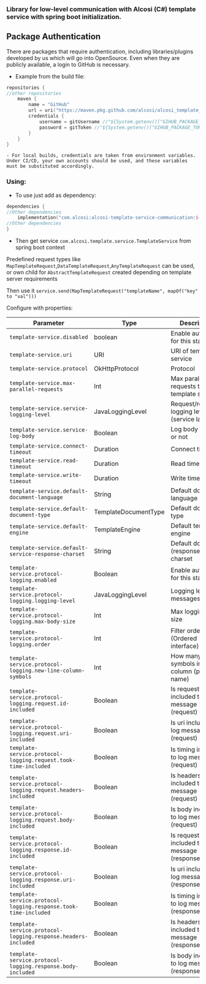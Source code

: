 ### Library for low-level communication with Alcosi (C#) template service with spring boot initialization.

## Package Authentication
There are packages that require authentication, including libraries/plugins developed by us which will go into OpenSource. Even when they are publicly available, a login to GitHub is necessary.
- Example from the build file:

````kotlin
repositories {
//other repositories
    maven {
        name = "GitHub"
        url = uri("https://maven.pkg.github.com/alcosi/alcosi_template_service_communication")
        credentials {
            username = gitUsername //"${System.getenv()["GIHUB_PACKAGE_USERNAME"]}"
            password = gitToken //"${System.getenv()["GIHUB_PACKAGE_TOKEN"]}"
        }
    }
}
````
    - For local builds, credentials are taken from environment variables. Under CI/CD, your own accounts should be used, and these variables must be substituted accordingly.



### Using:

- To use just add as dependency:

````kotlin
dependencies {
//Other dependencies
    implementation("com.alcosi:alcosi-template-service-communication:${version}")
//Other dependencies
}

````




- Then get service `com.alcosi.template.service.TemplateService` from spring boot context

Predefined request types like `MapTemplateRequest`,`DataTemplateRequest`,`AnyTemplateRequest` can be used, or own child
for `AbstractTemplateRequest` created depending on template server requirements

Then use it
`service.send(MapTemplateRequest("templateName", mapOf("key" to "val")))`

Configure with properties:

| Parameter                                                       | Type                 | Description                                      |
|-----------------------------------------------------------------|----------------------|--------------------------------------------------|
| `template-service.disabled`                                     | boolean              | Enable autoconfig for this starter               |
| `template-service.uri`                                          | URI                  | URI of template service                          |
| `template-service.protocol`                                     | OkHttpProtocol       | Protocol                                         |
| `template-service.max-parallel-requests`                        | Int                  | Max parallel requests to template server         |
| `template-service.service-logging-level`                        | JavaLoggingLevel     | Request/response logging level (service layer)   |
| `template-service.service-log-body`                             | Boolean              | Log body content or not                          |
| `template-service.connect-timeout`                              | Duration             | Connect timeout                                  |
| `template-service.read-timeout`                                 | Duration             | Read timeout                                     |
| `template-service.write-timeout`                                | Duration             | Write timeout                                    |
| `template-service.default-document-language`                    | String               | Default document language                        |
| `template-service.default-document-type`                        | TemplateDocumentType | Default document type                            |
| `template-service.default-engine`                               | TemplateEngine       | Default template engine                          |
| `template-service.default-service-response-charset`             | String               | Default document (response) charset              |
| `template-service.protocol-logging.enabled`                     | Boolean              | Enable autoconfig for this starter               |
| `template-service.protocol-logging.logging-level`               | JavaLoggingLevel     | Logging level of messages                        |
| `template-service.protocol-logging.max-body-size`               | Int                  | Max logging body size                            |
| `template-service.protocol-logging.order`                       | Int                  | Filter order (Ordered interface)                 |
| `template-service.protocol-logging.new-line-column-symbols`     | Int                  | How many symbols in first column (param name)    |
| `template-service.protocol-logging.request.id-included`         | Boolean              | Is request id included to log message (request)  |
| `template-service.protocol-logging.request.uri-included`        | Boolean              | Is uri included to log message (request)         |
| `template-service.protocol-logging.request.took-time-included`  | Boolean              | Is timing included to log message (request)      |
| `template-service.protocol-logging.request.headers-included`    | Boolean              | Is headers included to log message (request)     |
| `template-service.protocol-logging.request.body-included`       | Boolean              | Is body included to log message (request)        |
| `template-service.protocol-logging.response.id-included`        | Boolean              | Is request id included to log message (response) |
| `template-service.protocol-logging.response.uri-included`       | Boolean              | Is uri included to log message (response)        |
| `template-service.protocol-logging.response.took-time-included` | Boolean              | Is timing included to log message (response)     |
| `template-service.protocol-logging.response.headers-included`   | Boolean              | Is headers included to log message (response)    |
| `template-service.protocol-logging.response.body-included`      | Boolean              | Is body included to log message (response)       |


